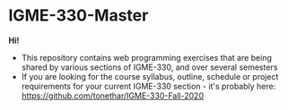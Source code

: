 # IGME-330-Master

**Hi!**

- This repository contains web programming exercises that are being shared by various sections of IGME-330, and over several semesters 
- If you are looking for the course syllabus, outline, schedule or project requirements for your current IGME-330 section - it's probably here: https://github.com/tonethar/IGME-330-Fall-2020

